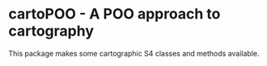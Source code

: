 cartoPOO - A POO approach to cartography
========================================

This package makes some cartographic S4 classes and methods available.
